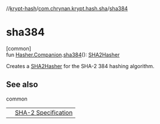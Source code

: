 //[krypt-hash](../../index.md)/[com.chrynan.krypt.hash.sha](index.md)/[sha384](sha384.md)

# sha384

[common]\
fun [Hasher.Companion](../com.chrynan.krypt.hash/-hasher/-companion/index.md).[sha384](sha384.md)(): [SHA2Hasher](-s-h-a2-hasher/index.md)

Creates a [SHA2Hasher](-s-h-a2-hasher/index.md) for the SHA-2 384 hashing algorithm.

## See also

common

| | |
|---|---|
|  | [SHA-2 Specification](https://datatracker.ietf.org/doc/html/rfc4634) |
